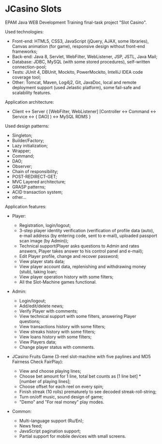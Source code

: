 # JCasino Slots
EPAM Java WEB Development Training final-task project "Slot Casino".

Used technologies:

  - Front-end: HTML5, CSS3, JavaScript (jQuery, AJAX, some libraries), Canvas animation (for game), responsive design without front-end frameworks;
  - Back-end: Java 8, Servlet, WebFilter, WebListener, JSP, JSTL, Java Mail;
  - Database: JDBC, MySQL (with some stored procedures), self-written connection-pool;
  - Tests: JUnit 4, DBUnit, Mockito, PowerMockito, IntelliJ IDEA code coverage tool;
  - Other: Tomcat, Maven, Log4j2, Git, JavaDoc, local and remote deployment support (used Jelastic platform), some fail-safe and scalability features.
    
Application architecture:

  - Client <-> Server ( [WebFilter, WebListener] [Controller <-> Command <-> Service <-> { DAO] ) <-> MySQL RDMS }
  
Used design patterns:

  - Singleton;
  - Builder/Factory;
  - Lazy initialization;
  - Wrapper;
  - Command;
  - DAO;
  - Observer;
  - Chain of responsibility;
  - POST-REDIRECT-GET;
  - MVC Layered architecture;
  - GRASP patterns;
  - ACID transaction system;
  - other...
  
Application features:

  - Player:
    - Registration, login/logout;
    - 3-step player identity verification (verification of profile data (auto), e-mail address (by entering code, sent to
      e-mail), uploaded passport scan image (by Admin));
    - Technical support(Player asks questions to Admin and rates answers, Player takes answer to his control panel and 
      e-mail);
    - Edit Player profile, change and recover password;
    - View player stats data;
    - View player account data, replenishing and withdrawing money (stub), taking loan;
    - View player operation history with some filters;
    - All the Slot-Machine games functional.
    
  - Admin:
    - Login/logout;
    - Add/edit/delete news;
    - Verify Player with comments;
    - View technical support with some filters, answering Player questions;
    - View transactions history with some filters;
    - View streaks history with some filters;
    - View loans history with some filters;
    - View Players data;
    - Change player status with comments.
    
  - JCasino Fruits Game (3-reel slot-machine with five paylines and MD5 Fairness Check FairPlay):
    - View and choose playing lines;
    - Choose bet amount for 1 line, total bet counts as [1 line bet] * [number of playing lines];
    - Choose offset for each reel on every spin;
    - Finish streak (10 rolls) prematurely to see decoded streak-roll-string;
    - Turn on/off music, sound design of game;
    - "Demo" and "For real money" play modes.
    
  - Common:
    - Multi-language support (Ru/En);
    - News feed;
    - JavaScript pagination support;
    - Partial support for mobile devices with small screens.